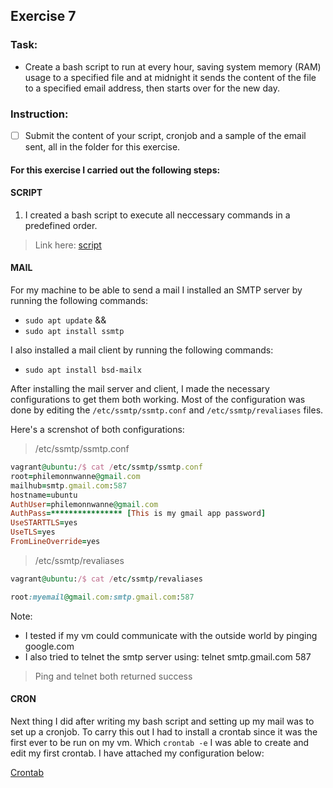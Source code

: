 ## Exercise 7

### Task:

* Create a bash script to run at every hour, saving system memory (RAM) usage to a specified file and at midnight it sends the content of the file to a specified email address, then starts over for the new day.

### Instruction:

- [ ] Submit the content of your script, cronjob and a sample of the email sent, all in the folder for this exercise.

#### For this exercise I carried out the following steps:

#### SCRIPT
1. I created a bash script to execute all neccessary commands in a predefined order. 
> Link here: [script](https://github.com/philemonnwanne/altschool-cloud-exercises/blob/main/Month-02/Exercise-07/script.sh)

#### MAIL
For my machine to be able to send a mail I installed an SMTP server by running the following commands:
- `sudo apt update` &&
- `sudo apt install ssmtp`

I also installed a mail client by running the following commands:
- `sudo apt install bsd-mailx`

After installing the mail server and client, I made the necessary configurations to get them both working.
Most of the configuration was done by editing the `/etc/ssmtp/ssmtp.conf` and `/etc/ssmtp/revaliases` files.

Here's a screnshot of both configurations:
> /etc/ssmtp/ssmtp.conf
```ruby
vagrant@ubuntu:/$ cat /etc/ssmtp/ssmtp.conf
root=philemonnwanne@gmail.com
mailhub=smtp.gmail.com:587
hostname=ubuntu
AuthUser=philemonnwanne@gmail.com
AuthPass=**************** [This is my gmail app password]
UseSTARTTLS=yes
UseTLS=yes
FromLineOverride=yes
```


> /etc/ssmtp/revaliases
```ruby
vagrant@ubuntu:/$ cat /etc/ssmtp/revaliases

root:myemail@gmail.com:smtp.gmail.com:587
```

Note: 
- I tested if my vm could communicate with the outside world by pinging google.com
- I also tried to telnet the smtp server using: telnet smtp.gmail.com 587
> Ping and telnet both returned success

#### CRON
Next thing I did after writing my bash script and setting up my mail was to set up a cronjob. To carry this out I had to install a crontab since it was the first ever to be run on my vm.
Which `crontab -e` I was able to create and edit my first crontab. I have attached my configuration below:

[Crontab](https://github.com/philemonnwanne/altschool-cloud-exercises/blob/main/Month-02/Exercise-07/cron-mail.pdf)
